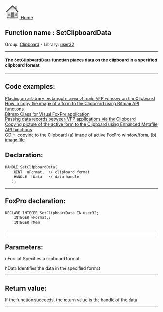 [<img src="../../images/home.png"> Home ](https://github.com/VFPX/Win32API)  

## Function name : SetClipboardData
Group: [Clipboard](../../functions_group.md#Clipboard)  -  Library: [user32](../../libraries.md#user32)  
***  


#### The SetClipboardData function places data on the clipboard in a specified clipboard format
***  


## Code examples:
[Placing an arbitrary rectangular area of main VFP window on the Clipboard](../../samples/sample_081.md)  
[How to copy the image of a form to the Clipboard using Bitmap API functions](../../samples/sample_091.md)  
[Bitmap Class for Visual FoxPro application](../../samples/sample_295.md)  
[Passing data records between VFP applications via the Clipboard](../../samples/sample_346.md)  
[Copying picture of the active form to the Clipboard using Enhanced Metafile API functions](../../samples/sample_404.md)  
[GDI+: copying to the Clipboard (a) image of active FoxPro window/form, (b) image file](../../samples/sample_457.md)  

## Declaration:
```foxpro  
HANDLE SetClipboardData(
    UINT  uFormat,	// clipboard format
    HANDLE  hData 	// data handle
   );  
```  
***  


## FoxPro declaration:
```foxpro  
DECLARE INTEGER SetClipboardData IN user32;
	INTEGER wFormat,;
	INTEGER hMem
  
```  
***  


## Parameters:
uFormat
Specifies a clipboard format

hData
Identifies the data in the specified format  
***  


## Return value:
If the function succeeds, the return value is the handle of the data  
***  

